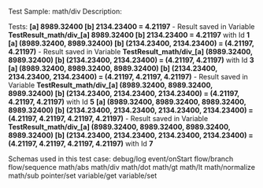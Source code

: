 Test Sample: math/div
Description: 

Tests:
	**[a] 8989.32400 [b] 2134.23400 = 4.21197** - Result saved in Variable **TestResult_math/div_[a] 8989.32400 [b] 2134.23400 = 4.21197** with Id **1**
	**[a] (8989.32400, 8989.32400) [b] (2134.23400, 2134.23400) = (4.21197, 4.21197)** - Result saved in Variable **TestResult_math/div_[a] (8989.32400, 8989.32400) [b] (2134.23400, 2134.23400) = (4.21197, 4.21197)** with Id **3**
	**[a] (8989.32400, 8989.32400, 8989.32400) [b] (2134.23400, 2134.23400, 2134.23400) = (4.21197, 4.21197, 4.21197)** - Result saved in Variable **TestResult_math/div_[a] (8989.32400, 8989.32400, 8989.32400) [b] (2134.23400, 2134.23400, 2134.23400) = (4.21197, 4.21197, 4.21197)** with Id **5**
	**[a] (8989.32400, 8989.32400, 8989.32400, 8989.32400) [b] (2134.23400, 2134.23400, 2134.23400, 2134.23400) = (4.21197, 4.21197, 4.21197, 4.21197)** - Result saved in Variable **TestResult_math/div_[a] (8989.32400, 8989.32400, 8989.32400, 8989.32400) [b] (2134.23400, 2134.23400, 2134.23400, 2134.23400) = (4.21197, 4.21197, 4.21197, 4.21197)** with Id **7**

Schemas used in this test case:
	debug/log
	event/onStart
	flow/branch
	flow/sequence
	math/abs
	math/div
	math/dot
	math/gt
	math/lt
	math/normalize
	math/sub
	pointer/set
	variable/get
	variable/set
